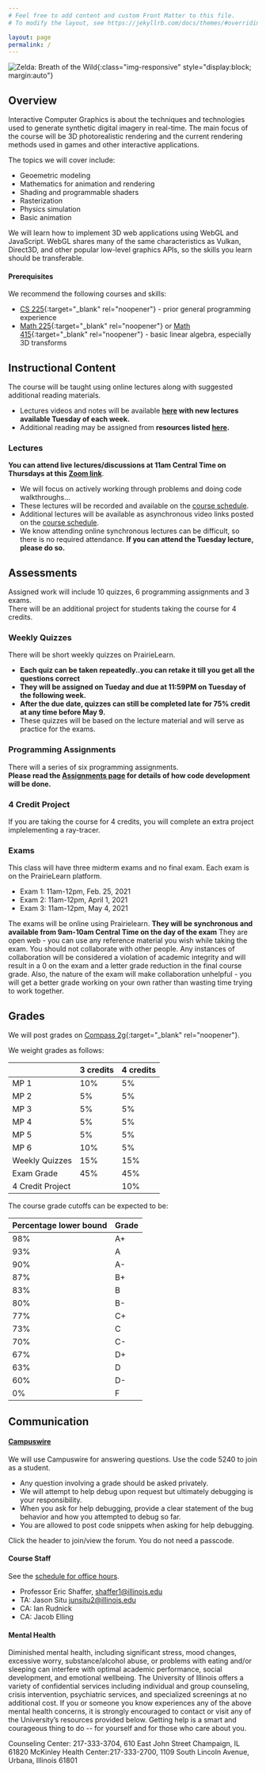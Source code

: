```yaml
---
# Feel free to add content and custom Front Matter to this file.
# To modify the layout, see https://jekyllrb.com/docs/themes/#overriding-theme-defaults

layout: page
permalink: /
---
```


![Zelda: Breath of the Wild](/img/Main-Day.jpg){:class="img-responsive" style="display:block; margin:auto"}

## Overview ##

Interactive Computer Graphics is about the techniques and technologies used to generate synthetic digital imagery in real-time. The main focus of the course will be 3D photorealistic rendering and the current rendering methods used in games and other interactive applications.

The topics we will cover include:
+ Geoemetric modeling
+ Mathematics for animation and rendering
+ Shading and programmable shaders
+ Rasterization
+ Physics simulation
+ Basic animation

We will learn how to implement 3D web applications using WebGL and JavaScript. WebGL shares many of the same characteristics as Vulkan, Direct3D, and other popular low-level graphics APIs, so the skills you learn should be transferable.

#### Prerequisites ####
We recommend the following courses and skills:

- [CS 225](https://courses.engr.illinois.edu/cs225/){:target="_blank" rel="noopener"} - prior general programming experience
- [Math 225](https://math.illinois.edu/resources/department-resources/syllabus-math-225){:target="_blank" rel="noopener"} or [Math 415](https://math.illinois.edu/resources/department-resources/syllabus-math-415){:target="_blank" rel="noopener"} - basic linear algebra, especially 3D transforms

## Instructional Content ##

The course will be taught using online lectures along with suggested additional reading materials.

+ Lectures videos and notes will be available **[here](https://illinois-cs418.github.io/schedule) with new lectures available Tuesday of each week.**
+ Additional reading may be assigned from **resources listed [here](https://illinois-cs418.github.io/resources).**

### Lectures ###

**You can attend live lectures/discussions at 11am Central Time on Thursdays at this [Zoom link](https://illinois.zoom.us/j/81462506478?pwd=NmVKMmJZRk5WcXJIZ2RGTmJxOTl2Zz09)**.
+ We will focus on actively working through problems and doing code walkthroughs... 
+ These lectures will be recorded and available on the [course schedule](https://illinois-cs418.github.io/schedule). 
+ Additional lectures will be available as asynchronous video links posted on the [course schedule](https://illinois-cs418.github.io/schedule).  
+ We know attending online synchronous lectures can be difficult, so there is no required attendance. **If you can attend the Tuesday lecture, please do so.**


## Assessments ##

Assigned work will include 10 quizzes, 6 programming assignments and 3 exams.<br/>
There will be an additional project for students taking the course for 4 credits.

### Weekly Quizzes ###
There will be short weekly quizzes on PrairieLearn. 
+ **Each quiz can be taken repeatedly..you can retake it till you get all the questions correct**
+ **They will be assigned on Tueday and due at 11:59PM on Tuesday of the following week.**
+ **After the due date, quizzes can still be completed late for 75% credit at any time before May 9.**
+ These quizzes will be based on the lecture material and will serve as practice for the exams.

### Programming Assignments ###
There will a series of six programming assignments. <br/>
**Please read the [Assignments page](/assignments) for details of how code development will be done.**

### 4 Credit Project ###
If you are taking the course for 4 credits, you will complete an extra project implelementing a ray-tracer.

### Exams ###
This class will have three midterm exams and no final exam. Each exam is on the PrairieLearn platform.

- Exam 1: 11am-12pm, Feb. 25, 2021 
- Exam 2: 11am-12pm, April 1, 2021
- Exam 3: 11am-12pm, May 4, 2021

The exams will be online using Prairielearn. **They will be synchronous and available from 9am-10am Central Time on the day of the exam**
They are open web - you can use any reference material you wish while taking the exam. You should not collaborate with other people. Any instances of collaboration will be considered a violation of academic integrity and will result in a 0 on the exam and a letter grade reduction in the final course grade. Also, the nature of the exam will make collaboration unhelpful - you will get a better grade working on your own rather than wasting time trying to work together.  

## Grades ##
We will post grades on [Compass 2g](https://compass.illinois.edu){:target="_blank" rel="noopener"}.

We weight grades as follows:

| | 3 credits | 4 credits |  
| ----- | ------ | ----- |  
| MP 1 | 10% | 5% | 
| MP 2 | 5% | 5% | 
| MP 3 | 5% | 5% | 
| MP 4 | 5% | 5% | 
| MP 5 | 5% | 5% | 
| MP 6 | 10% | 5% | 
| Weekly Quizzes| 15%  | 15%  |
| Exam Grade| 45% | 45% |   
| 4 Credit Project | | 10% |  

The course grade cutoffs can be expected to be:

|Percentage lower bound | Grade |  
| ----- | ------ | 
| 98%| A+ |
| 93% | A |  
| 90% | A- |  
| 87% | B+ |  
| 83% | B |  
| 80% | B- |  
| 77% | C+ |  
| 73% | C |  
| 70% | C- | 
| 67% | D+ |  
| 63% | D |  
| 60% | D- |  
| 0%  | F  |


## Communication ##

#### [Campuswire](https://campuswire.com/p/G2964AC2F) ####
We will use Campuswire for answering questions. Use the code 5240 to join as a student.

+ Any question involving a grade should be asked privately.
+ We will attempt to help debug upon request but ultimately debugging is your responsibility.
+ When you ask for help debugging, provide a clear statement of the bug behavior and how you attempted to debug so far.
+ You are allowed to post code snippets when asking for help debugging.

Click the header to join/view the forum. You do not need a passcode.

#### Course Staff ####
See the [schedule for office hours](/officehours).

* Professor Eric Shaffer, shaffer1@illinois.edu
* TA:  Jason Situ junsitu2@illinois.edu
* CA:  Ian Rudnick 
* CA:  Jacob Elling

#### Mental Health ####
Diminished mental health, including significant stress, mood changes, excessive worry, substance/alcohol abuse, or problems with eating and/or sleeping can interfere with optimal academic performance, social development, and emotional wellbeing. The University of Illinois offers a variety of confidential services including individual and group counseling, crisis intervention, psychiatric services, and specialized screenings at no additional cost. If you or someone you know experiences any of the above mental health concerns, it is strongly encouraged to contact or visit any of the University’s resources provided below. Getting help is a smart and courageous thing to do -- for yourself and for those who care about you.

Counseling Center: 217-333-3704, 610 East John Street Champaign, IL 61820
McKinley Health Center:217-333-2700, 1109 South Lincoln Avenue, Urbana, Illinois 61801



